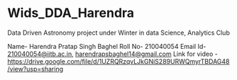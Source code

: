 # Wids_DDA_Harendra
Data Driven Astronomy project under Winter in data Science, Analytics Club

Name- Harendra Pratap Singh Baghel
Roll No- 210040054
Email Id- 210040054@iitb.ac.in, harendrapsbaghel14@gmail.com
Link for video - https://drive.google.com/file/d/1UZRQRzqvLJkGNiS289URWQmyrTBDAG48/view?usp=sharing 
